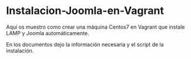 # Instalacion-Joomla-en-Vagrant
Aquí os muestro como crear una  máquina Centos7 en Vagrant  que instale LAMP y Joomla automáticamente.

En los documentos dejo la información necesaria y el script de la instalación.
